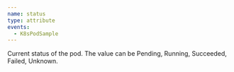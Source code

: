 ```yaml
---
name: status
type: attribute
events:
  - K8sPodSample
---
```


Current status of the pod. The value can be Pending, Running, Succeeded, Failed, Unknown.